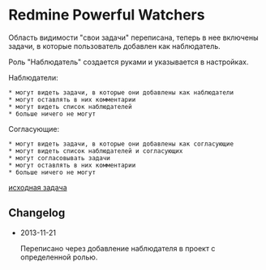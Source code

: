 Redmine Powerful Watchers
=========================

Область видимости "свои задачи" переписана, теперь в нее включены
задачи, в которые пользователь добавлен как наблюдатель.

Роль "Наблюдатель" создается руками и указывается в настройках.

Наблюдатели:

    * могут видеть задачи, в которые они добавлены как наблюдатели
    * могут оставлять в них комментарии
    * могут видеть список наблюдателей
    * больше ничего не могут

Согласующие:

    * могут видеть задачи, в которые они добавлены как согласующие
    * могут видеть список наблюдателей и согласующих
    * могут согласовывать задачи
    * могут оставлять в них комментарии
    * больше ничего не могут

[исходная задача](https://http://project.u-k-s.ru/issues/63625)

Changelog
---------

*   2013-11-21

    Переписано через добавление наблюдателя в проект с определенной ролью.
